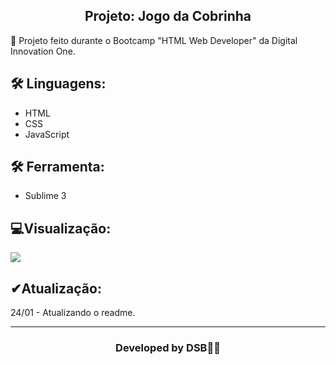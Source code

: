 <h2 align="center">Projeto: Jogo da Cobrinha</h2
​    


## 🚀 Projeto feito durante o Bootcamp "HTML Web Developer" da Digital Innovation One.






## 🛠 Linguagens:

* HTML
* CSS
* JavaScript



## 🛠 Ferramenta:

* Sublime 3



##  💻Visualização:

<img src="/Projeto-Donkey%20kong/imgmain.jpg">





##  ✔Atualização:
24/01 - Atualizando o readme.



---

<h3><p align= center>Developed by <strong>DSB🐱‍👤</strong></p><h3>
